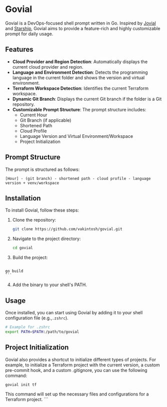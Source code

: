 # Govial

Govial is a DevOps-focused shell prompt written in Go. Inspired by [Jovial](https://github.com/zthxxx/jovial) and [Starship](https://starship.rs/), Govial aims to provide a feature-rich and highly customizable prompt for daily usage.

## Features

- **Cloud Provider and Region Detection**: Automatically displays the current cloud provider and region.
- **Language and Environment Detection**: Detects the programming language in the current folder and shows the version and virtual environment.
- **Terraform Workspace Detection**: Identifies the current Terraform workspace.
- **Dynamic Git Branch**: Displays the current Git branch if the folder is a Git repository.
- **Customizable Prompt Structure**: The prompt structure includes:
  - Current Hour
  - Git Branch (if applicable)
  - Shortened Path
  - Cloud Profile
  - Language Version and Virtual Environment/Workspace
  - Project Initialization

## Prompt Structure

The prompt is structured as follows:

    [Hour] - (git branch) - shortened path - cloud profile - language version + venv/workspace

## Installation

To install Govial, follow these steps:

1. Clone the repository:
    ```sh
    git clone https://github.com/vakintosh/govial.git
    ```
2. Navigate to the project directory:
    ```sh
    cd govial
    ```
3. Build the project:
    ```sh
<!-- go mod init govial -->
<!-- go mod tidy -->
<!-- go run . -->
    go build
    ```
4. Add the binary to your shell's PATH.

## Usage

Once installed, you can start using Govial by adding it to your shell configuration file (e.g.,`.zshrc`).

```sh
# Example for .zshrc
export PATH=$PATH:/path/to/govial
```

## Project Initialization
Govial also provides a shortcut to initialize different types of projects. For example, to initialize a Terraform project with the current version, a custom pre-commit hook, and a custom .gitignore, you can use the following command:

```sh
govial init tf
```

This command will set up the necessary files and configurations for a Terraform project. ```
